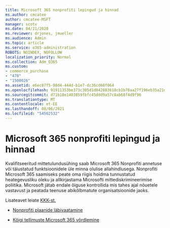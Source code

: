 ```yaml
---
title: Microsoft 365 nonprofiti lepingud ja hinnad
ms.author: cmcatee
author: cmcatee-MSFT
manager: scotv
ms.date: 04/21/2020
ms.reviewer: drjones, jmueller
ms.audience: Admin
ms.topic: article
ms.service: o365-administration
ROBOTS: NOINDEX, NOFOLLOW
localization_priority: Normal
ms.collection: Adm_O365
ms.custom:
- commerce_purchase
- "478"
- "1500026"
ms.assetid: e6ec87f5-98d4-444d-b1e7-dc36cd60f064
ms.openlocfilehash: 91911353be373c305d1d042883618cb1b78aa27f196eb35a21d031113b61c4fb
ms.sourcegitcommit: d71b18e1403859fbfc45ddd9a57c8ab68f4d9f96
ms.translationtype: MT
ms.contentlocale: et-EE
ms.lasthandoff: 08/06/2021
ms.locfileid: "54502532"
---
```

# <a name="microsoft-365-for-nonprofit-plans-and-pricing"></a>Microsoft 365 nonprofiti lepingud ja hinnad

Kvalifitseeritud mittetulundusühing saab Microsoft 365 Nonprofiti annetuse või täiustatud funktsioonidele üle minna olulise allahindlusega. Nonprofiti Microsoft 365 saamiseks peate oma riigis hoidma [](https://go.microsoft.com/fwlink/p/?LinkID=330253) tunnustatud heategevusliku oleku ja allkirjastama Microsofti mittediskrimineerimise poliitika. Microsoft jätab endale õiguse kontrollida mis tahes ajal nõuetele vastavust ja peatada teenuse abikõlbmatute organisatsioonide jaoks.
  
Lisateavet leiate [KKK-st.](https://products.office.com/nonprofit/office-365-nonprofit)
  
- [Nonprofiti plaanide läbivaatamine](https://products.office.com/nonprofit/office-365-nonprofit-plans-and-pricing?tab=1)

- [Kõigi tellimuste Microsoft 365 võrdlemine](https://products.office.com/business/compare-more-office-365-for-business-plans)